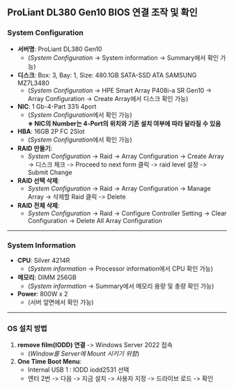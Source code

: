 ## ProLiant DL380 Gen10 BIOS 연결 조작 및 확인

### System Configuration
- **서버명**: ProLiant DL380 Gen10  
  - (*System Configuration* -> System information -> Summary에서 확인 가능)
- **디스크**: Box: 3, Bay: 1, Size: 480.1GB SATA-SSD ATA SAMSUNG MZ7L3480  
  - (*System Configuration* -> HPE Smart Array P408i-a SR Gen10 -> Array Configuration -> Create Array에서 디스크 확인 가능)
- **NIC**: 1 Gb-4-Part 331i 4port  
  - (*System Configuration*에서 확인 가능)  
  **※ NIC의 Number는 4-Port의 위치와 기존 설치 여부에 따라 달라질 수 있음**
- **HBA**: 16GB 2P FC 2Slot  
  - (*System Configuration*에서 확인 가능)
- **RAID 만들기**:  
  - *System Configuration* -> Raid -> Array Configuration -> Create Array -> 디스크 체크 -> Proceed to next form 클릭 -> raid level 설정 -> Submit Change
- **RAID 선택 삭제**:  
  - *System Configuration* -> Raid -> Array Configuration -> Manage Array -> 삭제할 Raid 클릭 -> Delete
- **RAID 전체 삭제**:  
  - *System Configuration* -> Raid -> Configure Controller Setting -> Clear Configuration -> Delete All Array Configuration

---

### System Information
- **CPU**: Silver 4214R  
  - (*System information* -> Processor information에서 CPU 확인 가능)
- **메모리**: DIMM 256GB  
  - (*System information* -> Summary에서 메모리 용량 및 총량 확인 가능)
- **Power**: 800W x 2  
  - (서버 앞면에서 확인 가능)

---

### OS 설치 방법
1. **remove film(IODD) 연결** -> Windows Server 2022 접속  
   - (*Window를 Server에 Mount 시키기 위함*)
2. **One Time Boot Menu**:
   - Internal USB 1 : IODD iodd2531 선택  
   - 엔터 2번 -> 다음 -> 지금 설치 -> 사용자 지정 -> 드라이브 로드 -> 확인
